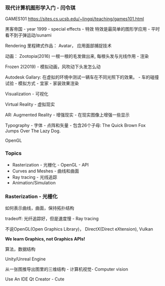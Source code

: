 ### 现代计算机图形学入门 - 闫令琪
GAMES101
https://sites.cs.ucsb.edu/~lingqi/teaching/games101.html

黑客帝国 - year 1999 - special effects - 特效
特效是最简单的图形学应用 - 平时看不到子弹运动/sunami

Rendering
里程碑式作品： Avatar， 应用面部捕捉技术

动画： Zootopia(2016) 一根一根的毛发做出来, 每根头发与光线作用 - 渲染

Frozen 2(2019) - 模拟动画，风吹动下头发怎么动

Autodesk Gallary: 在虚拟的环境中测试一辆车在不同光照下的效果。
    - 车的碰撞试验 - 模拟方式
    - 宜家 - 家装效果渲染

Visualization - 可视化

Virtual Reality - 虚拟现实

AR: Augmented Reality - 增强现实 - 在现实图像上增强一些显示

Typography - 字体 - 点阵和矢量 - 包含26个子母: The Quick Brown Fox Jumps Over The Lazy Dog. 




OpenGL

### Topics
 - Rasterization  - 光栅化 - OpenGL - API
 - Curves and Meshes - 曲线和曲面
 - Ray tracing - 光线追踪
 - Animation/Simulation


### Rasterization - 光栅化
如何表示曲线，曲面，保持拓扑结构

tradeoff: 光纤追踪好，但是速度慢 - Ray tracing

不说OpenGL(Open Graphics Library)， DirectX(Direct eXtension),  Vulkan

**We learn Graphics, not Graphics APIs!**

算法，数据结构

Unity/Unreal Engine

从一张图推导出图里的三维结构 - 计算机视觉- Computer vision

Use An IDE 
Qt Creator - Cute







